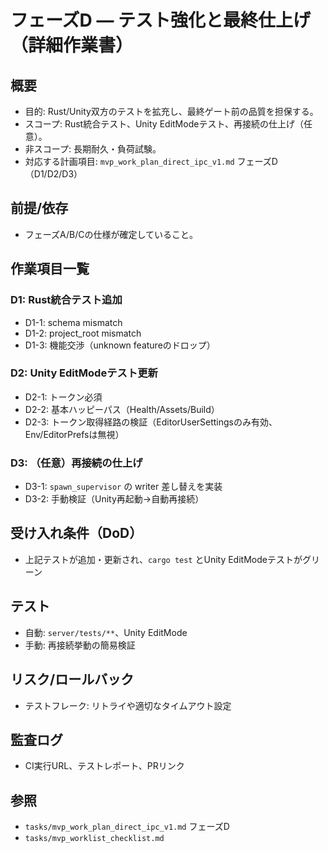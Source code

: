 # フェーズD — テスト強化と最終仕上げ（詳細作業書）

## 概要
- 目的: Rust/Unity双方のテストを拡充し、最終ゲート前の品質を担保する。
- スコープ: Rust統合テスト、Unity EditModeテスト、再接続の仕上げ（任意）。
- 非スコープ: 長期耐久・負荷試験。
- 対応する計画項目: `mvp_work_plan_direct_ipc_v1.md` フェーズD（D1/D2/D3）

## 前提/依存
- フェーズA/B/Cの仕様が確定していること。

## 作業項目一覧

### D1: Rust統合テスト追加
- D1-1: schema mismatch
- D1-2: project_root mismatch
- D1-3: 機能交渉（unknown featureのドロップ）

### D2: Unity EditModeテスト更新
- D2-1: トークン必須
- D2-2: 基本ハッピーパス（Health/Assets/Build）
- D2-3: トークン取得経路の検証（EditorUserSettingsのみ有効、Env/EditorPrefsは無視）

### D3: （任意）再接続の仕上げ
- D3-1: `spawn_supervisor` の writer 差し替えを実装
- D3-2: 手動検証（Unity再起動→自動再接続）

## 受け入れ条件（DoD）
- 上記テストが追加・更新され、`cargo test` とUnity EditModeテストがグリーン

## テスト
- 自動: `server/tests/**`、Unity EditMode
- 手動: 再接続挙動の簡易検証

## リスク/ロールバック
- テストフレーク: リトライや適切なタイムアウト設定

## 監査ログ
- CI実行URL、テストレポート、PRリンク

## 参照
- `tasks/mvp_work_plan_direct_ipc_v1.md` フェーズD
- `tasks/mvp_worklist_checklist.md`

